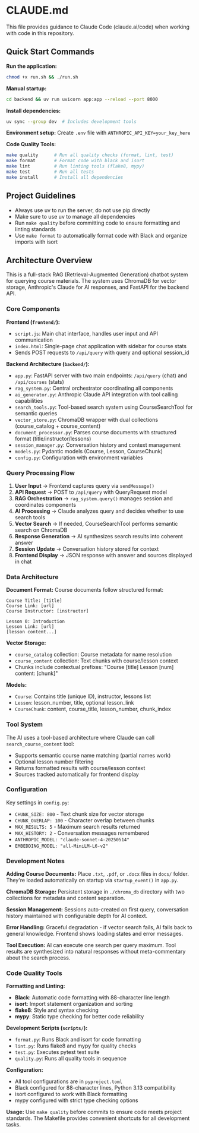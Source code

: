 # CLAUDE.md

This file provides guidance to Claude Code (claude.ai/code) when working with code in this repository.

## Quick Start Commands

**Run the application:**
```bash
chmod +x run.sh && ./run.sh
```

**Manual startup:**
```bash
cd backend && uv run uvicorn app:app --reload --port 8000
```

**Install dependencies:**
```bash
uv sync --group dev  # Includes development tools
```

**Environment setup:**
Create `.env` file with `ANTHROPIC_API_KEY=your_key_here`

**Code Quality Tools:**
```bash
make quality      # Run all quality checks (format, lint, test)
make format       # Format code with black and isort
make lint         # Run linting tools (flake8, mypy)  
make test         # Run all tests
make install      # Install all dependencies
```

## Project Guidelines

- Always use uv to run the server, do not use pip directly
- Make sure to use uv to manage all dependencies
- Run `make quality` before committing code to ensure formatting and linting standards
- Use `make format` to automatically format code with Black and organize imports with isort

## Architecture Overview

This is a full-stack RAG (Retrieval-Augmented Generation) chatbot system for querying course materials. The system uses ChromaDB for vector storage, Anthropic's Claude for AI responses, and FastAPI for the backend API.

### Core Components

**Frontend (`frontend/`):**
- `script.js`: Main chat interface, handles user input and API communication
- `index.html`: Single-page chat application with sidebar for course stats
- Sends POST requests to `/api/query` with query and optional session_id

**Backend Architecture (`backend/`):**
- `app.py`: FastAPI server with two main endpoints: `/api/query` (chat) and `/api/courses` (stats)
- `rag_system.py`: Central orchestrator coordinating all components
- `ai_generator.py`: Anthropic Claude API integration with tool calling capabilities
- `search_tools.py`: Tool-based search system using CourseSearchTool for semantic queries
- `vector_store.py`: ChromaDB wrapper with dual collections (course_catalog + course_content)
- `document_processor.py`: Parses course documents with structured format (title/instructor/lessons)
- `session_manager.py`: Conversation history and context management
- `models.py`: Pydantic models (Course, Lesson, CourseChunk)
- `config.py`: Configuration with environment variables

### Query Processing Flow

1. **User Input** → Frontend captures query via `sendMessage()`
2. **API Request** → POST to `/api/query` with QueryRequest model
3. **RAG Orchestration** → `rag_system.query()` manages session and coordinates components
4. **AI Processing** → Claude analyzes query and decides whether to use search tools
5. **Vector Search** → If needed, CourseSearchTool performs semantic search on ChromaDB
6. **Response Generation** → AI synthesizes search results into coherent answer
7. **Session Update** → Conversation history stored for context
8. **Frontend Display** → JSON response with answer and sources displayed in chat

### Data Architecture

**Document Format:** Course documents follow structured format:
```
Course Title: [title]
Course Link: [url] 
Course Instructor: [instructor]

Lesson 0: Introduction
Lesson Link: [url]
[lesson content...]
```

**Vector Storage:**
- `course_catalog` collection: Course metadata for name resolution
- `course_content` collection: Text chunks with course/lesson context
- Chunks include contextual prefixes: "Course [title] Lesson [num] content: [chunk]"

**Models:**
- `Course`: Contains title (unique ID), instructor, lessons list
- `Lesson`: lesson_number, title, optional lesson_link  
- `CourseChunk`: content, course_title, lesson_number, chunk_index

### Tool System

The AI uses a tool-based architecture where Claude can call `search_course_content` tool:
- Supports semantic course name matching (partial names work)
- Optional lesson number filtering
- Returns formatted results with course/lesson context
- Sources tracked automatically for frontend display

### Configuration

Key settings in `config.py`:
- `CHUNK_SIZE: 800` - Text chunk size for vector storage
- `CHUNK_OVERLAP: 100` - Character overlap between chunks  
- `MAX_RESULTS: 5` - Maximum search results returned
- `MAX_HISTORY: 2` - Conversation messages remembered
- `ANTHROPIC_MODEL: "claude-sonnet-4-20250514"`
- `EMBEDDING_MODEL: "all-MiniLM-L6-v2"`

### Development Notes

**Adding Course Documents:** Place `.txt`, `.pdf`, or `.docx` files in `docs/` folder. They're loaded automatically on startup via `startup_event()` in `app.py`.

**ChromaDB Storage:** Persistent storage in `./chroma_db` directory with two collections for metadata and content separation.

**Session Management:** Sessions auto-created on first query, conversation history maintained with configurable depth for AI context.

**Error Handling:** Graceful degradation - if vector search fails, AI falls back to general knowledge. Frontend shows loading states and error messages.

**Tool Execution:** AI can execute one search per query maximum. Tool results are synthesized into natural responses without meta-commentary about the search process.

### Code Quality Tools

**Formatting and Linting:**
- **Black**: Automatic code formatting with 88-character line length
- **isort**: Import statement organization and sorting
- **flake8**: Style and syntax checking
- **mypy**: Static type checking for better code reliability

**Development Scripts (`scripts/`):**
- `format.py`: Runs Black and isort for code formatting
- `lint.py`: Runs flake8 and mypy for quality checks
- `test.py`: Executes pytest test suite
- `quality.py`: Runs all quality tools in sequence

**Configuration:**
- All tool configurations are in `pyproject.toml`
- Black configured for 88-character lines, Python 3.13 compatibility
- isort configured to work with Black formatting
- mypy configured with strict type checking options

**Usage:**
Use `make quality` before commits to ensure code meets project standards. The Makefile provides convenient shortcuts for all development tasks.
